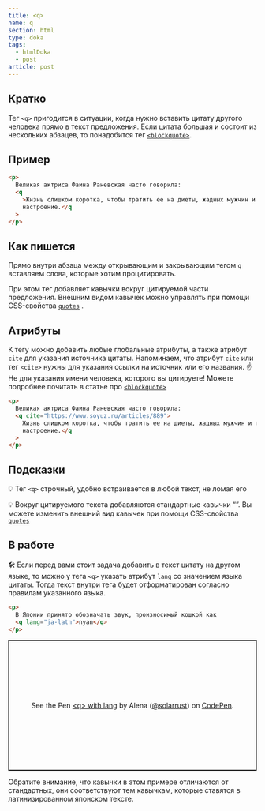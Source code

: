 ```yaml
---
title: <q>
name: q
section: html
type: doka
tags:
  - htmlDoka
  - post
article: post
---
```


## Кратко

Тег `<q>` пригодится в ситуации, когда нужно вставить цитату другого человека прямо в текст предложения. Если цитата большая и состоит из нескольких абзацев, то понадобится тег [`<blockquote>`](../blockquote).

## Пример

```html
<p>
  Великая актриса Фаина Раневская часто говорила:
  <q
    >Жизнь слишком коротка, чтобы тратить ее на диеты, жадных мужчин и плохое
    настроение.</q
  >
</p>
```

## Как пишется

Прямо внутри абзаца между открывающим и закрывающим тегом `q` вставляем слова, которые хотим процитировать.

При этом тег добавляет кавычки вокруг цитируемой части предложения. Внешним видом кавычек можно управлять при помощи CSS-свойства [`quotes`]() .

## Атрибуты

К тегу можно добавить любые глобальные атрибуты, а также атрибут `cite` для указания источника цитаты. Напоминаем, что атрибут `cite` или тег `<cite>` нужны для указания ссылки на источник или его названия. ☝️ Не для указания имени человека, которого вы цитируете! Можете подробнее почитать в статье про [`<blockquote>`](../blockquote)

```html
<p>
  Великая актриса Фаина Раневская часто говорила:
  <q cite="https://www.soyuz.ru/articles/889">
    Жизнь слишком коротка, чтобы тратить ее на диеты, жадных мужчин и плохое
    настроение.</q
  >
</p>
```

## Подсказки

💡 Тег `<q>` строчный, удобно встраивается в любой текст, не ломая его

💡 Вокруг цитируемого текста добавляются стандартные кавычки “”. Вы можете изменить внешний вид кавычек при помощи CSS-свойства [`quotes`]()

## В работе

🛠 Если перед вами стоит задача добавить в текст цитату на другом языке, то можно у тега `<q>` указать атрибут `lang` со значением языка цитаты. Тогда текст внутри тега будет отформатирован согласно правилам указанного языка.

```html
<p>
  В Японии принято обозначать звук, произносимый кошкой как
  <q lang="ja-latn">nyan</q>
</p>
```

<p class="codepen" data-height="265" data-theme-id="light" data-default-tab="css,result" data-user="solarrust" data-slug-hash="yLeKovR" style="height: 265px; box-sizing: border-box; display: flex; align-items: center; justify-content: center; border: 2px solid; margin: 1em 0; padding: 1em;" data-pen-title="&amp;lt;q&amp;gt; with lang">
  <span>See the Pen <a href="https://codepen.io/solarrust/pen/yLeKovR">
  &lt;q&gt; with lang</a> by Alena (<a href="https://codepen.io/solarrust">@solarrust</a>)
  on <a href="https://codepen.io">CodePen</a>.</span>
</p>
<script async src="https://static.codepen.io/assets/embed/ei.js"></script>

Обратите внимание, что кавычки в этом примере отличаются от стандартных, они соответствуют тем кавычкам, которые ставятся в латинизированном японском тексте.
